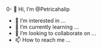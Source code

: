 0- 👋 Hi, I’m @Petricahalip
- 👀 I’m interested in ...
- 🌱 I’m currently learning ...
- 💞️ I’m looking to collaborate on ...
- 📫 How to reach me ...

<!---
Petricahalip/Petricahalip is a ✨ special ✨ repository because its `README.md` (this file) appears on your GitHub profile.
You can click the Preview link to take a look at your changes.
--->
